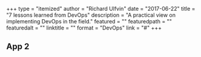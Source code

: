 +++
type = "itemized"
author = "Richard Ulfvin"
date = "2017-06-22"
title = "7 lessons learned from DevOps"
description = "A practical view on implementing DevOps in the field."
featured = ""
featuredpath = ""
featuredalt = ""
linktitle = ""
format = "DevOps"
link = "#"
+++

## App 2
